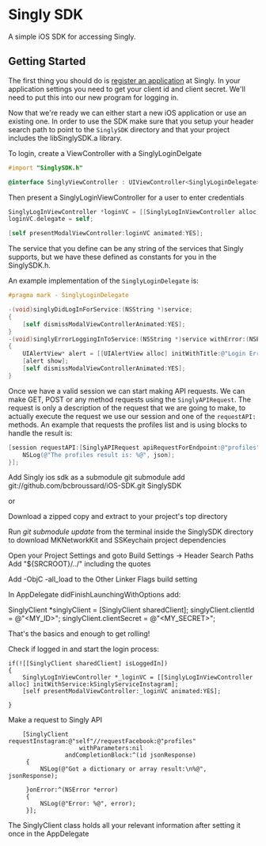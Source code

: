 # Singly SDK #

A simple iOS SDK for accessing Singly.

## Getting Started ##

The first thing you should do is [register an application](https://singly.com/apps) at Singly.  In your
application settings you need to get your client id and client secret.  We'll need
to put this into our new program for logging in.

Now that we're ready we can either start a new iOS application or use an existing one.
In order to use the SDK make sure that you setup your header search path to point to the
`SinglySDK` directory and that your project includes the libSinglySDK.a library.


To login, create a ViewController with a SinglyLoginDelgate
```objective-c
#import "SinglySDK.h"

@interface SinglyViewController : UIViewController<SinglyLoginDelegate>
```

Then present a SinglyLoginViewController for a user to enter credentials

```objective-c
SinglyLogInViewController *loginVC = [[SinglyLogInViewController alloc] initWithService:kSinglyServiceInstagram];
loginVC.delegate = self;

[self presentModalViewController:loginVC animated:YES];

```
The service that you define can be any string of the services that Singly supports,
but we have these defined as constants for you in the SinglySDK.h.

An example implementation of the `SinglyLoginDelegate` is:

```objective-c
#pragma mark - SinglyLoginDelegate

-(void)singlyDidLogInForService:(NSString *)service;
{
    [self dismissModalViewControllerAnimated:YES];
}
-(void)singlyErrorLoggingInToService:(NSString *)service withError:(NSError *)error;
{
    UIAlertView* alert = [[UIAlertView alloc] initWithTitle:@"Login Error" message:[error localizedDescription] delegate:self cancelButtonTitle:@"OK" otherButtonTitles:nil];
    [alert show];
    [self dismissModalViewControllerAnimated:YES];
}

```

Once we have a valid session we can start making API requests.  We can make
GET, POST or any method requests using the `SinglyAPIRequest`.  The request is only
a description of the request that we are going to make, to actually execute the 
request we use our session and one of the `requestAPI:` methods.  An example
that requests the profiles list and is using blocks to handle the result is:

```objective-c
[session requestAPI:[SinglyAPIRequest apiRequestForEndpoint:@"profiles" withParameters:nil] withCompletionHandler:^(NSError *error, id json) {
    NSLog(@"The profiles result is: %@", json);
}];
```
Add Singly ios sdk as a submodule
git submodule add git://github.com/bcbroussard/iOS-SDK.git SinglySDK

or

Download a zipped copy and extract to your project's top directory

Run *git submodule update* from the terminal inside the SinglySDK directory to download MKNetworkKit and SSKeychain project dependencies

Open your Project Settings and goto Build Settings -> Header Search Paths
Add "${SRCROOT}/../" including the quotes

Add 
-ObjC -all_load 
to the Other Linker Flags build setting

In AppDelegate didFinishLaunchingWithOptions add:

SinglyClient *singlyClient = [SinglyClient sharedClient];
singlyClient.clientId = @"<MY_ID>";
singlyClient.clientSecret = @"<MY_SECRET>";


That's the basics and enough to get rolling!

Check if logged in and start the login process:

    if(![[SinglyClient sharedClient] isLoggedIn])
    {
        SinglyLogInViewController *_loginVC = [[SinglyLogInViewController alloc] initWithService:kSinglyServiceInstagram];
        [self presentModalViewController:_loginVC animated:YES];
        
    }
    
    
Make a request to Singly API

        [SinglyClient requestInstagram:@"self"//requestFacebook:@"profiles" 
                        withParameters:nil                                   
                    andCompletionBlock:^(id jsonResponse)
         {
             NSLog(@"Got a dictionary or array result:\n%@", jsonResponse);
             
         }onError:^(NSError *error)
         {
             NSLog(@"Error: %@", error);
         }];
         
The SinglyClient class holds all your relevant information after setting it once in the AppDelegate